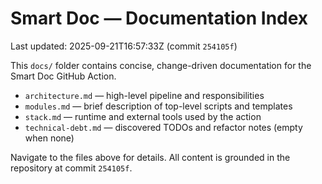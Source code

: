 # Smart Doc — Documentation Index

Last updated: 2025-09-21T16:57:33Z  (commit `254105f`)

This `docs/` folder contains concise, change-driven documentation for the Smart Doc GitHub Action.

- `architecture.md` — high-level pipeline and responsibilities
- `modules.md` — brief description of top-level scripts and templates
- `stack.md` — runtime and external tools used by the action
- `technical-debt.md` — discovered TODOs and refactor notes (empty when none)

Navigate to the files above for details. All content is grounded in the repository at commit `254105f`.
